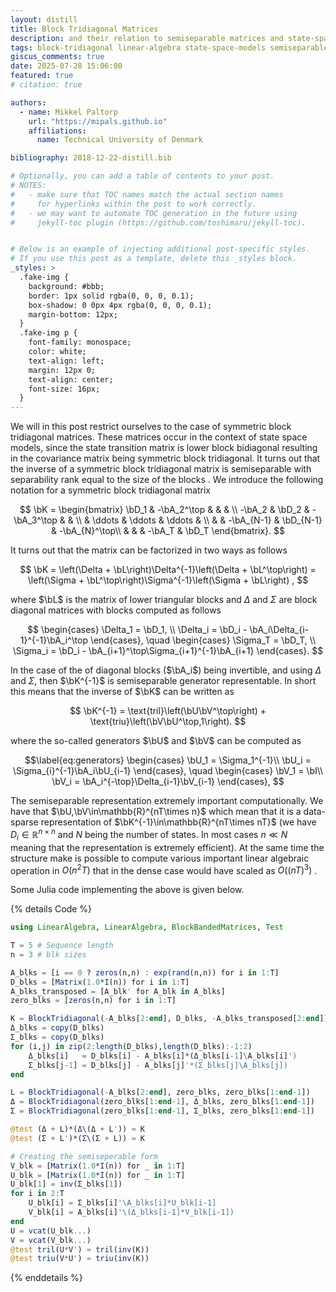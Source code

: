 ```yaml
---
layout: distill
title: Block Tridiagonal Matrices
description: and their relation to semiseparable matrices and state-space models
tags: block-tridiagonal linear-algebra state-space-models semiseparable-matrices
giscus_comments: true
date: 2025-07-28 15:06:00
featured: true
# citation: true

authors:
  - name: Mikkel Paltorp
    url: "https://mipals.github.io"
    affiliations:
      name: Technical University of Denmark

bibliography: 2018-12-22-distill.bib

# Optionally, you can add a table of contents to your post.
# NOTES:
#   - make sure that TOC names match the actual section names
#     for hyperlinks within the post to work correctly.
#   - we may want to automate TOC generation in the future using
#     jekyll-toc plugin (https://github.com/toshimaru/jekyll-toc).


# Below is an example of injecting additional post-specific styles.
# If you use this post as a template, delete this _styles block.
_styles: >
  .fake-img {
    background: #bbb;
    border: 1px solid rgba(0, 0, 0, 0.1);
    box-shadow: 0 0px 4px rgba(0, 0, 0, 0.1);
    margin-bottom: 12px;
  }
  .fake-img p {
    font-family: monospace;
    color: white;
    text-align: left;
    margin: 12px 0;
    text-align: center;
    font-size: 16px;
  }
---
```


We will in this post restrict ourselves to the case of symmetric block tridiagonal matrices. These matrices occur in the context of state space models, since the state transition matrix is lower block bidiagonal resulting in the covariance matrix being symmetric block tridiagonal. It turns out that the inverse of a symmetric block tridiagonal matrix is semiseparable with separability rank equal to the size of the blocks <d-cite key="meurant1992a"></d-cite>. We introduce the following notation for a symmetric block tridiagonal matrix

$$
    \bK = 
    \begin{bmatrix}
        \bD_1   & -\bA_2^\top   &               &           & \\ 
        -\bA_2  & \bD_2         & -\bA_3^\top   &           & \\
                & \ddots        & \ddots        & \ddots    & \\
                &               & -\bA_{N-1}    & \bD_{N-1} & -\bA_{N}^\top\\
                &               &               & -\bA_T    & \bD_T
    \end{bmatrix}.
$$

It turns out that the matrix can be factorized in two ways as follows

$$
    \bK
    = \left(\Delta + \bL\right)\Delta^{-1}\left(\Delta + \bL^\top\right) 
    = \left(\Sigma + \bL^\top\right)\Sigma^{-1}\left(\Sigma + \bL\right) ,
$$

where $\bL$ is the matrix of lower triangular blocks and $\Delta$ and $\Sigma$ are block diagonal matrices with blocks computed as follows

$$
    \begin{cases}
        \Delta_1 = \bD_1, \\
        \Delta_i = \bD_i - \bA_i\Delta_{i-1}^{-1}\bA_i^\top 
    \end{cases},
    \quad
    \begin{cases}
        \Sigma_T = \bD_T, \\
        \Sigma_i = \bD_i - \bA_{i+1}^\top\Sigma_{i+1}^{-1}\bA_{i+1} 
    \end{cases}.
$$

In the case of the of diagonal blocks ($\bA_i$) being invertible, and using $\Delta$ and $\Sigma$, then $\bK^{-1}$ is semiseparable generator representable. In short this means that the inverse of $\bK$ can be written as

$$
    \bK^{-1} = 
    \text{tril}\left(\bU\bV^\top\right) + \text{triu}\left(\bV\bU^\top,1\right).
$$

where the so-called generators $\bU$ and $\bV$ can be computed as

$$\label{eq:generators}
    \begin{cases}
        \bU_1 = \Sigma_1^{-1}\\
        \bU_i = \Sigma_{i}^{-1}\bA_i\bU_{i-1}
    \end{cases}, \quad
    \begin{cases}
        \bV_1 = \bI\\
        \bV_i = \bA_i^{-\top}\Delta_{i-1}\bV_{i-1}
    \end{cases},
$$

The semiseparable representation extremely important computationally. We have that $\bU,\bV\in\mathbb{R}^{nT\times n}$ which mean that it is a data-sparse representation of $\bK^{-1}\in\mathbb{R}^{nT\times nT}$ (we have $D_i \in \mathbb{R}^{n\times n}$ and $N$ being the number of states. In most cases $n \ll N$ meaning that the representation is extremely efficient). At the same time the structure make is possible to compute various important linear algebraic operation in $O(n^2T)$ that in the dense case would have scaled as $O((nT)^3)$ <d-cite key="andersen2020a"></d-cite>. 

Some Julia code implementing the above is given below.

{% details Code %}
```julia
using LinearAlgebra, LinearAlgebra, BlockBandedMatrices, Test

T = 5 # Sequence length
n = 3 # blk sizes

A_blks = [i == 0 ? zeros(n,n) : exp(rand(n,n)) for i in 1:T] 
D_blks = [Matrix(1.0*I(n)) for i in 1:T]
A_blks_transposed = [A_blk' for A_blk in A_blks]
zero_blks = [zeros(n,n) for i in 1:T]

K = BlockTridiagonal(-A_blks[2:end], D_blks, -A_blks_transposed[2:end])
Δ_blks = copy(D_blks)
Σ_blks = copy(D_blks)
for (i,j) in zip(2:length(D_blks),length(D_blks):-1:2)
    Δ_blks[i]   = D_blks[i] - A_blks[i]*(Δ_blks[i-1]\A_blks[i]')
    Σ_blks[j-1] = D_blks[j] - A_blks[j]'*(Σ_blks[j]\A_blks[j])
end

L = BlockTridiagonal(-A_blks[2:end], zero_blks, zero_blks[1:end-1])
Δ = BlockTridiagonal(zero_blks[1:end-1], Δ_blks, zero_blks[1:end-1])
Σ = BlockTridiagonal(zero_blks[1:end-1], Σ_blks, zero_blks[1:end-1])

@test (Δ + L)*(Δ\(Δ + L')) ≈ K
@test (Σ + L')*(Σ\(Σ + L)) ≈ K

# Creating the semiseperable form
V_blk = [Matrix(1.0*I(n)) for _ in 1:T]
U_blk = [Matrix(1.0*I(n)) for _ in 1:T]
U_blk[1] = inv(Σ_blks[1])
for i in 2:T
    U_blk[i] = Σ_blks[i]'\A_blks[i]*U_blk[i-1]
    V_blk[i] = A_blks[i]'\(Δ_blks[i-1]*V_blk[i-1])
end
U = vcat(U_blk...)
V = vcat(V_blk...)
@test tril(U*V') ≈ tril(inv(K))
@test triu(V*U') ≈ triu(inv(K))

```
{% enddetails %}


<!-- Notice, however, that computing $\bU_i$ requires the inversion of $\bA_i^\top$, meaning that the generator representation is only valid in the case of invertible off-diagonal blocks.  -->



<!-- In the case of non-invertible off diagonal blocks it is still possible to compute the diagonal blocks of the inverse as

$$
    \bS_i^\top = \left(\Sigma_i + \Delta_i - \bD_i\right)^{-1} = \Sigma_i^{-1} + \Sigma_i^{-1}\bA_i\bS_{i-1}\bA_i^\top\Sigma_i^{-1}.
$$

This should not come as a surprise as the diagonal blocks are computed for all state space models - even those for which the dynamics are not invertible (also, note that the formula is identical to the covariance update in a state space model). -->
